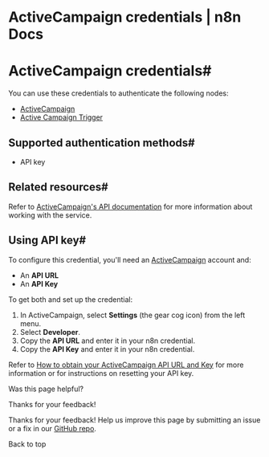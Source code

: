 # ActiveCampaign credentials | n8n Docs

[ ](https://github.com/n8n-io/n8n-docs/edit/main/docs/integrations/builtin/credentials/activecampaign.md "Edit this page")

# ActiveCampaign credentials#

You can use these credentials to authenticate the following nodes:

  * [ActiveCampaign](../../app-nodes/n8n-nodes-base.activecampaign/)
  * [Active Campaign Trigger](../../trigger-nodes/n8n-nodes-base.activecampaigntrigger/)

## Supported authentication methods#

  * API key

## Related resources#

Refer to [ActiveCampaign's API documentation](https://help.activecampaign.com/hc/en-us/sections/360005740979-ActiveCampaign-API-Resources) for more information about working with the service.

## Using API key#

To configure this credential, you'll need an [ActiveCampaign](https://www.activecampaign.com/) account and:

  * An **API URL**
  * An **API Key**

To get both and set up the credential:

  1. In ActiveCampaign, select **Settings** (the gear cog icon) from the left menu.
  2. Select **Developer**.
  3. Copy the **API URL** and enter it in your n8n credential.
  4. Copy the **API Key** and enter it in your n8n credential.

Refer to [How to obtain your ActiveCampaign API URL and Key](https://help.activecampaign.com/hc/en-us/articles/207317590-Getting-started-with-the-API#h_01HJ6REM2YQW19KYPB189726ST) for more information or for instructions on resetting your API key.

Was this page helpful? 

Thanks for your feedback! 

Thanks for your feedback! Help us improve this page by submitting an issue or a fix in our [GitHub repo](https://github.com/n8n-io/n8n-docs). 

Back to top